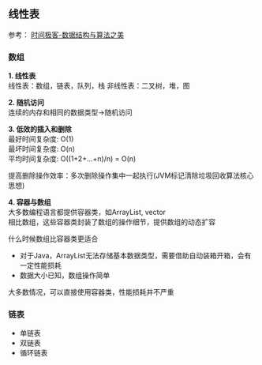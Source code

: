 ## 线性表

参考：
[时间极客-数据结构与算法之美](https://time.geekbang.org/column/intro/100017301)

### 数组
__1. 线性表__  
线性表：数组，链表，队列，栈
非线性表：二叉树，堆，图

__2. 随机访问__  
连续的内存和相同的数据类型->随机访问

__3. 低效的插入和删除__  
最好时间复杂度: O(1)  
最坏时间复杂度: O(n)  
平均时间复杂度: O((1+2+...+n)/n) = O(n)

提高删除操作效率：多次删除操作集中一起执行(JVM标记清除垃圾回收算法核心思想)

__4. 容器与数组__  
大多数编程语言都提供容器类，如ArrayList, vector  
相比数组，这些容器类封装了数组的操作细节，提供数组的动态扩容  

什么时候数组比容器类更适合

- 对于Java，ArrayList无法存储基本数据类型，需要借助自动装箱开箱，会有一定性能损耗
- 数据大小已知，数组操作简单

大多数情况，可以直接使用容器类，性能损耗并不严重

### 链表
- 单链表
- 双链表
- 循环链表

